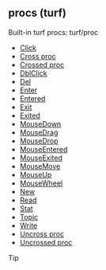 ## procs (turf)


Built-in turf procs:
turf/proc
+   [Click](/ref/atom/proc/Click.md) 
+   [Cross proc](/ref/atom/proc/Cross.md) 
+   [Crossed proc](/ref/atom/proc/Crossed.md) 
+   [DblClick](/ref/atom/proc/DblClick.md) 
+   [Del](/ref/datum/proc/Del.md) 
+   [Enter](/ref/atom/proc/Enter.md) 
+   [Entered](/ref/atom/proc/Entered.md) 
+   [Exit](/ref/atom/proc/Exit.md) 
+   [Exited](/ref/atom/proc/Exited.md) 
+   [MouseDown](/ref/atom/proc/MouseDown.md) 
+   [MouseDrag](/ref/atom/proc/MouseDrag.md) 
+   [MouseDrop](/ref/atom/proc/MouseDrop.md) 
+   [MouseEntered](/ref/atom/proc/MouseEntered.md) 
+   [MouseExited](/ref/atom/proc/MouseExited.md) 
+   [MouseMove](/ref/atom/proc/MouseMove.md) 
+   [MouseUp](/ref/atom/proc/MouseUp.md) 
+   [MouseWheel](/ref/atom/proc/MouseWheel.md) 
+   [New](/ref/atom/proc/New.md) 
+   [Read](/ref/datum/proc/Read.md) 
+   [Stat](/ref/atom/proc/Stat.md) 
+   [Topic](/ref/datum/proc/Topic.md) 
+   [Write](/ref/datum/proc/Write.md) 
+   [Uncross proc](/ref/atom/proc/Uncross.md) 
+   [Uncrossed proc](/ref/atom/proc/Uncrossed.md) 

> [!TIP] 
> 